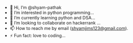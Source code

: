 - 👋 Hi, I’m @shyam-pathak
- 👀 I’m interested in python programming...
- 🌱 I’m currently learning python and DSA...
- 💞️ I’m looking to collaborate on hackerrank ...
- 📫 How to reach me by email (shyamjims123@gmail.com).
- ⚡ Fun fact: love to coding...

<!---
shyam-pathak/shyam-pathak is a ✨ special ✨ repository because its `README.md` (this file) appears on your GitHub profile.
You can click the Preview link to take a look at your changes.
--->
